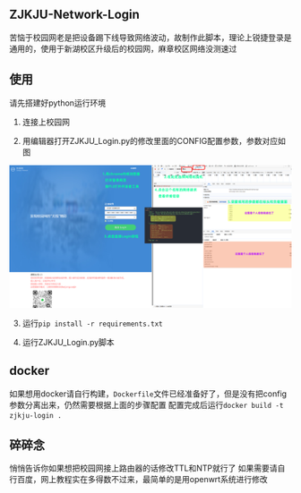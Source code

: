 ## ZJKJU-Network-Login
苦恼于校园网老是把设备踢下线导致网络波动，故制作此脚本，理论上锐捷登录是通用的，使用于新湖校区升级后的校园网，麻章校区网络没测速过

## 使用
请先搭建好python运行环境

1. 连接上校园网

2. 用编辑器打开ZJKJU_Login.py的修改里面的CONFIG配置参数，参数对应如图

![Image](https://raw.githubusercontent.com/YaYa404/ZJKJU-Network-Login/refs/heads/main/config.png)

3. 运行<code>pip install -r requirements.txt</code>

4. 运行ZJKJU_Login.py脚本

## docker
如果想用docker请自行构建，<code>Dockerfile</code>文件已经准备好了，但是没有把config参数分离出来，仍然需要根据上面的步骤配置
配置完成后运行<code>docker build -t zjkju-login .</code>

## 碎碎念
悄悄告诉你如果想把校园网接上路由器的话修改TTL和NTP就行了
如果需要请自行百度，网上教程实在多得数不过来，最简单的是用openwrt系统进行修改
